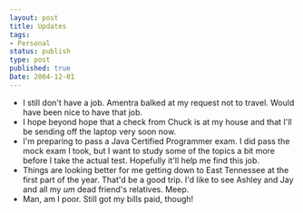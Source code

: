 ```yaml
---
layout: post
title: Updates
tags:
- Personal
status: publish
type: post
published: true
Date: 2004-12-01
---
```


* I still don't have a job.  Amentra balked at my request not to travel.  Would have been nice to have that job.
* I hope beyond hope that a check from Chuck is at my house and that I'll be sending off the laptop very soon now.
* I'm preparing to pass a Java Certified Programmer exam.  I did pass the mock exam I took, but I want to study some of the topics a bit more before I take the actual test.  Hopefully it'll help me find this job.
* Things are looking better for me getting down to East Tennessee at the first part of the year.  That'd be a good trip.  I'd like to see Ashley and Jay and all my _um_ dead friend's relatives.  Meep.
* Man, am I poor.  Still got my bills paid, though!


